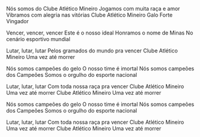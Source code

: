 Nós somos do Clube Atlético Mineiro
Jogamos com muita raça e amor
Vibramos com alegria nas vitórias
Clube Atlético Mineiro
Galo Forte Vingador

Vencer, vencer, vencer
Este é o nosso ideal
Honramos o nome de Minas
No cenário esportivo mundial

Lutar, lutar, lutar
Pelos gramados do mundo pra vencer
Clube Atlético Mineiro
Uma vez até morrer

Nós somos campeões do gelo
O nosso time é imortal
Nós somos campeões dos Campeões
Somos o orgulho do esporte nacional

Lutar, lutar, lutar
Com toda nossa raça pra vencer
Clube Atlético Mineiro
Uma vez até morrer
Clube Atlético Mineiro
Uma vez até morrer

Nós somos campeões do gelo
O nosso time é imortal
Nós somos campeões dos Campeões
Somos o orgulho do esporte nacional

Lutar, lutar, lutar
Com toda nossa raça pra vencer
Clube Atlético Mineiro
Uma vez até morrer
Clube Atlético Mineiro
Uma vez até morrer